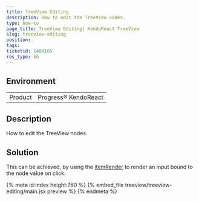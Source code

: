 ```yaml
---
title: TreeView Editing
description: How to edit the TreeView nodes.
type: how-to
page_title: TreeView Editing| KendoReact TreeView
slug: treeview-editing
position:
tags:
ticketid: 1408165
res_type: kb
---
```


## Environment
<table>
    <tbody>
	    <tr>
	    	<td>Product</td>
	    	<td>Progress® KendoReact</td>
	    </tr>
    </tbody>
</table>


## Description
How to edit the TreeView nodes.

## Solution
This can be achieved, by using the [itemRender](https://www.telerik.com/kendo-react-ui/components/treeview/api/TreeViewProps/#toc-itemrender) to render an input bound to the node value on click.

{% meta id:index height:760 %}
{% embed_file treeview/treeview-editing/main.jsx preview %}
{% endmeta %}